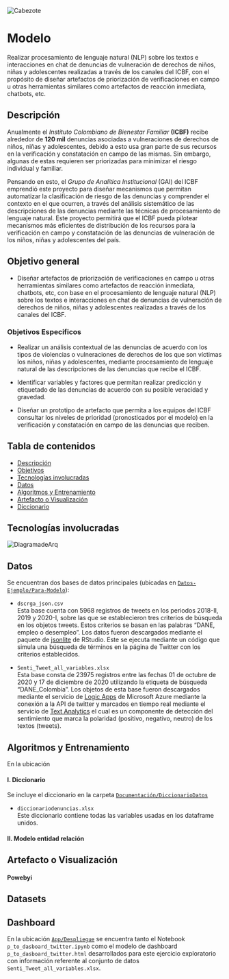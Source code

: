 ![Cabezote](Imágenes/Cabezote.png)



# Modelo
Realizar procesamiento de lenguaje natural (NLP) sobre los textos e interacciones en chat de denuncias de vulneración de derechos de niños, niñas y adolescentes realizadas a través de los canales del ICBF, con el propósito de diseñar artefactos de priorización de verificaciones en campo u otras herramientas similares como artefactos de reacción inmediata, chatbots, etc.

## Descripción

Anualmente el *Instituto Colombiano de Bienestar Familiar* **(ICBF)** recibe alrededor de **120 mil** denuncias asociadas a vulneraciones de derechos de niños, niñas y adolescentes, debido a esto usa gran parte de sus recursos en la verificación y constatación en campo de las mismas. Sin embargo, algunas de estas requieren ser priorizadas para minimizar el riesgo individual y familiar. 

Pensando en esto, el *Grupo de Analítica Institucional* (GAI) del ICBF emprendió este proyecto para diseñar mecanismos que permitan automatizar la clasificación de riesgo de las denuncias y comprender el contexto en el que ocurren, a través del análisis sistemático de las descripciones de las denuncias mediante las técnicas de procesamiento de lenguaje natural. Este proyecto permitirá que el ICBF pueda pilotear mecanismos más eficientes de distribución de los recursos para la verificación en campo y constatación de las denuncias de vulneración de los niños, niñas y adolescentes del país.

## Objetivo general

* Diseñar artefactos de priorización de verificaciones en campo u otras herramientas similares como artefactos de reacción inmediata, chatbots, etc, con base en el procesamiento de lenguaje natural (NLP) sobre los textos e interacciones en chat de denuncias de vulneración de derechos de niños, niñas y adolescentes realizadas a través de los canales del ICBF.

### Objetivos Especificos

* Realizar un análisis contextual de las denuncias de acuerdo con los tipos de violencias o vulneraciones de derechos de los que son víctimas los niños, niñas y adolescentes, mediante procesamiento de lenguaje natural de las descripciones de las denuncias que recibe el ICBF.

* Identificar variables y factores que permitan realizar predicción y etiquetado de las denuncias de acuerdo con su posible veracidad y gravedad.

* Diseñar un prototipo de artefacto que permita a los equipos del ICBF consultar los niveles de prioridad (pronosticados por el modelo) en la verificación y constatación en campo de las denuncias que reciben.


## Tabla de contenidos

* [Descripción](#Descripción)
* [Objetivos](#Objetivo-general)
* [Tecnologías involucradas](#Tecnologíasinvolucradas)
* [Datos](#Datos)
* [Algoritmos y Entrenamiento](#AlgoritmosyEntrenamiento)
* [Artefacto o Visualización](#ArtefactoVis)
* [Diccionario](#Diccionario)


## Tecnologías involucradas
![DiagramadeArq](Imágenes/DiagramadeArq.PNG)

## Datos 
Se encuentran dos bases de datos principales (ubicadas en [`Datos-Ejemplo/Para-Modelo`](Datos-Ejemplo/Para-Modelo)):

* ``dscrga_json.csv`` <br>
Esta base cuenta con 5968 registros de tweets en los periodos 2018-II, 2019 y 2020-I, sobre las que se establecieron tres criterios de búsqueda en los objetos tweets. Estos criterios se basan en las palabras “DANE, empleo o desempleo”. 
Los datos fueron descargados mediante el paquete de [jsonlite](https://cran.r-project.org/web/packages/jsonlite/jsonlite.pdf) de RStudio. Este se ejecuta mediante un código que simula una búsqueda de términos en la página de Twitter con los criterios establecidos.

* ``Senti_Tweet_all_variables.xlsx`` <br>
Esta base consta de 23975 registros entre las fechas 01 de octubre de 2020 y 17 de diciembre de 2020 utilizando la etiqueta de búsqueda “DANE_Colombia”.
Los objetos de esta base fueron descargados mediante el servicio de [Logic Apps](https://azure.microsoft.com/es-es/services/logic-apps/) de Microsoft Azure mediante la conexión a la API de twitter y marcados en tiempo real mediante el servicio de [Text Analytics](https://azure.microsoft.com/es-es/services/cognitive-services/text-analytics/) el cual es un componente de detección del sentimiento que marca la polaridad (positivo, negativo, neutro) de los textos (tweets).

## Algoritmos y Entrenamiento
En la ubicación 
####  I. Diccionario

Se incluye el diccionario en la carpeta [`Documentación/DiccionarioDatos`](Documentación/DiccionarioDatos)

* ``diccionariodenuncias.xlsx`` <br>
Este diccionario contiene todas las variables usadas en los dataframe unidos.


#### II. Modelo entidad relación 


## Artefacto o Visualización



#### Powebyi



## Datasets


## Dashboard

En la ubicación [`App/Despliegue`](App/Despliegue) se encuentra tanto el Notebook ``p_to_dasboard_twitter.ipynb`` como el modelo de dashboard ``p_to_dasboard_twitter.html`` desarrollados para este ejercicio exploratorio con información referente al conjunto de datos ``Senti_Tweet_all_variables.xlsx``.
